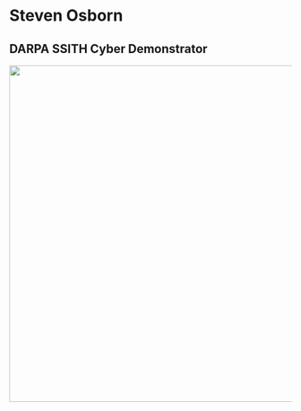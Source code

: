 # Steven Osborn

## DARPA SSITH Cyber Demonstrator

<div align="left">
      <a href="https://www.youtube.com/watch?v=ZgHQkOWEy1Q">
         <img src="https://img.youtube.com/vi/ZgHQkOWEy1Q/0.jpg" style="width:600px;">
      </a>
</div>

